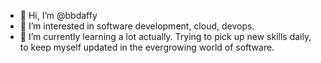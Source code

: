 - 👋 Hi, I’m @bbdaffy
- 👀 I’m interested in software development, cloud, devops.
- 🌱 I’m currently learning a lot actually. Trying to pick up new skills daily, to keep myself updated in the evergrowing world of software.


<!---
bbdaffy/bbdaffy is a ✨ special ✨ repository because its `README.md` (this file) appears on your GitHub profile.
You can click the Preview link to take a look at your changes.
--->
